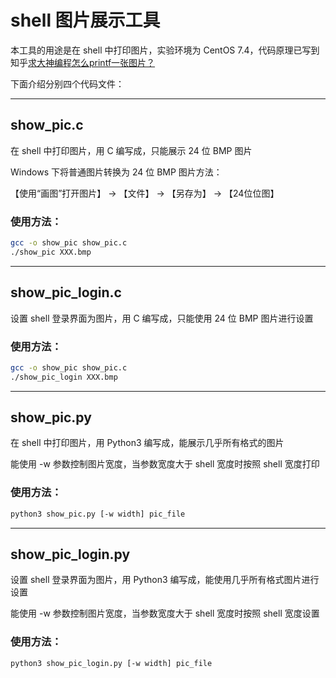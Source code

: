 # shell 图片展示工具


本工具的用途是在 shell 中打印图片，实验环境为 CentOS 7.4，代码原理已写到知乎[求大神编程怎么printf一张图片？](https://www.zhihu.com/question/423328638/answer/1509029353)

下面介绍分别四个代码文件：


---
## show_pic.c

在 shell 中打印图片，用 C 编写成，只能展示 24 位 BMP 图片

Windows 下将普通图片转换为 24 位 BMP 图片方法：

【使用“画图”打开图片】 -> 【文件】 -> 【另存为】 -> 【24位位图】

### 使用方法：

```bash
gcc -o show_pic show_pic.c
./show_pic XXX.bmp
```


---
## show_pic_login.c
设置 shell 登录界面为图片，用 C 编写成，只能使用 24 位 BMP 图片进行设置

### 使用方法：

```bash
gcc -o show_pic show_pic.c
./show_pic_login XXX.bmp
```



---
## show_pic.py

在 shell 中打印图片，用 Python3 编写成，能展示几乎所有格式的图片

能使用 -w 参数控制图片宽度，当参数宽度大于 shell 宽度时按照 shell 宽度打印

### 使用方法：

```bash
python3 show_pic.py [-w width] pic_file
```


---
## show_pic_login.py

设置 shell 登录界面为图片，用 Python3 编写成，能使用几乎所有格式图片进行设置

能使用 -w 参数控制图片宽度，当参数宽度大于 shell 宽度时按照 shell 宽度设置

### 使用方法：

```bash
python3 show_pic_login.py [-w width] pic_file
```
